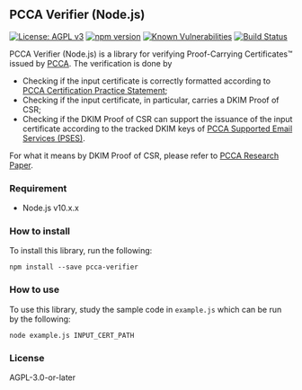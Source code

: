 ## PCCA Verifier (Node.js)
[![License: AGPL v3](https://img.shields.io/badge/License-AGPL%20v3-blue.svg)](https://www.gnu.org/licenses/agpl-3.0)
[![npm version](https://badge.fury.io/js/pcca-verifier.svg)](https://badge.fury.io/js/pcca-verifier)
[![Known Vulnerabilities](https://snyk.io//test/github/ProofShow/PCCA-Verifier-Node.js/badge.svg?targetFile=package.json)](https://snyk.io//test/github/ProofShow/PCCA-Verifier-Node.js?targetFile=package.json)
[![Build Status](https://travis-ci.com/ProofShow/PCCA-Verifier-Node.js.svg?branch=master)](https://travis-ci.com/ProofShow/PCCA-Verifier-Node.js)

PCCA Verifier (Node.js) is a library for verifying Proof-Carrying Certificates™ issued by [PCCA](https://pcca.proof.show). The verification is done by

- Checking if the input certificate is correctly formatted according to [PCCA Certification Practice Statement](https://www.proof.show/pcca/PCCA_CPS.pdf);
- Checking if the input certificate, in particular, carries a DKIM Proof of CSR;
- Checking if the DKIM Proof of CSR can support the issuance of the input certificate according to the tracked DKIM keys of [PCCA Supported Email Services (PSES)](https://www.proof.show/pcca.html#pses).

For what it means by DKIM Proof of CSR, please refer to [PCCA Research Paper](https://www.proof.show/pcca/PCCA.pdf).

### Requirement
- Node.js v10.x.x

### How to install
To install this library, run the following:

```
npm install --save pcca-verifier
```

### How to use
To use this library, study the sample code in `example.js` which can be run by the following:

```
node example.js INPUT_CERT_PATH
```

### License
AGPL-3.0-or-later
